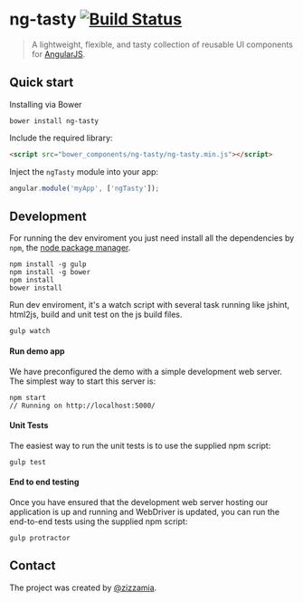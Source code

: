 # ng-tasty [![Build Status](https://secure.travis-ci.org/Zizzamia/ng-tasty.png)](http://travis-ci.org/Zizzamia/ng-tasty)
> A lightweight, flexible, and tasty collection of reusable UI components for [AngularJS](https://angularjs.org/).

## Quick start

Installing via Bower
```
bower install ng-tasty
```

Include the required library:
``` html
<script src="bower_components/ng-tasty/ng-tasty.min.js"></script>
```

Inject the `ngTasty` module into your app:
``` JavaScript
angular.module('myApp', ['ngTasty']);
```


## Development
For running the dev enviroment you just need install
all the dependencies by `npm`, the [node package manager][npm]. 

```
npm install -g gulp
npm install -g bower
npm install
bower install
```

Run dev enviroment, it's a watch script with several task running
like jshint, html2js, build and unit test on the js build files.
```
gulp watch
```

#### Run demo app

We have preconfigured the demo with a simple development web server.  
The simplest way to start this server is:

```
npm start
// Running on http://localhost:5000/
```

#### Unit Tests

The easiest way to run the unit tests is to use the supplied npm script:

```
gulp test
```

#### End to end testing

Once you have ensured that the development web server hosting our application is up and running
and WebDriver is updated, you can run the end-to-end tests using the supplied npm script:

```
gulp protractor
```

## Contact

The project was created by [@zizzamia](https://twitter.com/Zizzamia). 

[npm]: https://www.npmjs.org/
